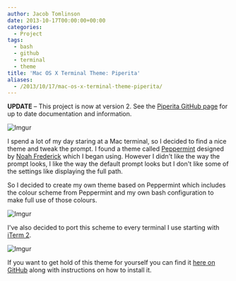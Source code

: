 ```yaml
---
author: Jacob Tomlinson
date: 2013-10-17T00:00:00+00:00
categories:
  - Project
tags:
  - bash
  - github
  - terminal
  - theme
title: 'Mac OS X Terminal Theme: Piperita'
aliases:
  - /2013/10/17/mac-os-x-terminal-theme-piperita/
---
```



**UPDATE** &#8211; This project is now at version 2. See the [Piperita GitHub page][1] for up to date documentation and information.


![Imgur](http://i.imgur.com/XHmCIzR.png)

I spend a lot of my day staring at a Mac terminal, so I decided to find a nice theme and tweak the prompt. I found a theme called [Peppermint][2] designed by [Noah Frederick][3] which I began using. However I didn't like the way the prompt looks, I like the way the default prompt looks but I don't like some of the settings like displaying the full path.

So I decided to create my own theme based on Peppermint which includes the colour scheme from Peppermint and my own bash configuration to make full use of those colours.

![Imgur](http://i.imgur.com/0rr9Ulz.png)

I've also decided to port this scheme to every terminal I use starting with [iTerm 2][4].

![Imgur](http://i.imgur.com/gOudKTc.png)

If you want to get hold of this theme for yourself you can find it [here on GitHub][5] along with instructions on how to install it.

 [1]: https://github.com/killfall/terminal-piperita "Piperita GitHub"
 [2]: http://noahfrederick.com/blog/2011/lion-terminal-theme-peppermint/ "Peppermint"
 [3]: http://noahfrederick.com/ "Noah Frederick"
 [4]: http://www.iterm2.com/ "iTerm 2"
 [5]: https://github.com/killfall/terminal-piperita "Piperita on GitHub"
